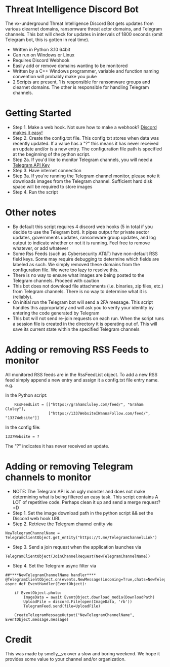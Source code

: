 # Threat Intelligence Discord Bot
The vx-underground Threat Intelligence Discord Bot gets updates from various clearnet domains, ransomware threat actor domains, and Telegram channels. This bot will check for updates in intervals of 1800 seconds (omit Telegram bot, this is gotten in real time).

* Written in Python 3.10 64bit
* Can run on Windows or Linux
* Requires Discord Webhook
* Easily add or remove domains wanting to be monitored
* Written by a C++ Windows programmer, variable and function naming convention will probably make you puke
* 2 Scripts are present, 1 is responsible for ransomware groups and clearnet domains. The other is responsible for handling Telegram channels.

# Getting Started
* Step 1. Make a web hook. Not sure how to make a webhook? [Discord makes it easy!](https://support.discord.com/hc/en-us/articles/228383668-Intro-to-Webhooks)
* Step 2. Create the config.txt file. This config.txt stores when data was recently updated. If a value has a "?" this means it has never received an update and/or is a new entry. The configuration file path is specified at the beginning of the python script.
* Step 2a. If you'd like to monitor Telegram channels, you will need a [Telegram API Key](https://core.telegram.org/api/obtaining_api_id)
* Step 3. Have internet connection
* Step 3a. If you're running the Telegram channel monitor, please note it downloads images from the Telegram channel. Sufficient hard disk space will be required to store images
* Step 4. Run the script

# Other notes
* By default this script requires 4 discord web hooks (5 in total if you decide to use the Telegram bot). It pipes output for private sector updates, governments updates, ransomware group updates, and log output to indicate whether or not it is running. Feel free to remove whatever, or add whatever
* Some Rss Feeds (such as Cybersecurity AT&T) have non-default RSS field keys. Some may require debugging to determine which fields are labeled as such. We simply removed these domains from the configuration file. We were too lazy to resolve this.
* There is no way to ensure what images are being posted to the Telegram channels. Proceed with caution
* This bot does not download file attachments (i.e. binaries, zip files, etc.) from Telegram channels. There is no way to determine what it is (reliably).
* On initial run the Telegram bot will send a 2FA message. This script handles this appropriately and will ask you to verify your identity by entering the code generated by Telegram
* This bot will not send re-join requests on each run. When the script runs a session file is created in the directory it is operating out of. This will save its current state within the specified Telegram channels

# Adding or removing RSS Feeds to monitor
All monitored RSS feeds are in the RssFeedList object. To add a new RSS feed simply append a new entry and assign it a config.txt file entry name. e.g.

In the Python script:
```
    RssFeedList = [["https://grahamcluley.com/feed/", "Graham Cluley"],
                   ["https://1337WebsiteIWannaFollow.com/feed/", "1337Website"]]
```

In the config file:
```
1337Website = ?
```
The "?" indicates it has never received an update.

# Adding or removing Telegram channels to monitor

* NOTE: The Telegram API is an ugly monster and does not make determining what is being filtered an easy task. This script contains A LOT of repetitive code. Perhaps clean it up and send a merge request? =D
* Step 1. Set the image download path in the python script && set the Discord web hook URL
* Step 2. Retrieve the Telegram channel entity via 
```
NewTelegramChannelName = TelegramClientObject.get_entity("https://t.me/TelegramChannelLink")
```
* Step 3. Send a join request when the application launches via 
```
TelegramClientObject(JoinChannelRequest(NewTelegramChannelName))
```
* Step 4. Set the Telegram async filter via
```
##****NewTelegramChannelName handler****
@TelegramClientObject.on(events.NewMessage(incoming=True,chats=NewTelegramChannelName))
async def EventHandler(EventObject):

    if EventObject.photo:
        ImageData = await EventObject.download_media(DownloadPath)
        UploadFile = discord.File(open(ImageData, 'rb'))
        TelegramFeed.send(file=UploadFile)
        
    CreateTelegramMessageOutput("NewTelegramChannelName", EventObject.message.message)
```

# Credit
This was made by smelly__vx over a slow and boring weekend. We hope it provides some value to your channel and/or organization.
